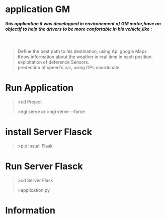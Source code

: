 <h1>application GM</h1>

<h5> this application it was developped in environement of GM motor,have an objectif to help the drivers to be more confortable in his vehicle,like : </h5></br>


> Define the best path to his destination, using Api google Maps<br>
> Know information about the weather in real time in each position. <br>
> exploitation of deference Sensors.<br>
> predection of speed's car, using GPs coordonate.<br>

# Run Application

> <p>>cd Project</p> 
> <p>>ngi serve or >ngi serve --force</p>

# install Server Flasck
> <p>>pip install Flask</p>

# Run Server Flasck
> <p>>cd Server Flask</p>
> <p>>application.py</p>

# Information
